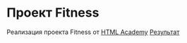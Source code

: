 # Проект Fitness

Реализация проекта Fitness от [HTML Academy](https://htmlacademy.ru/)
[Результат](https://malk1405.github.io/fitness/)
